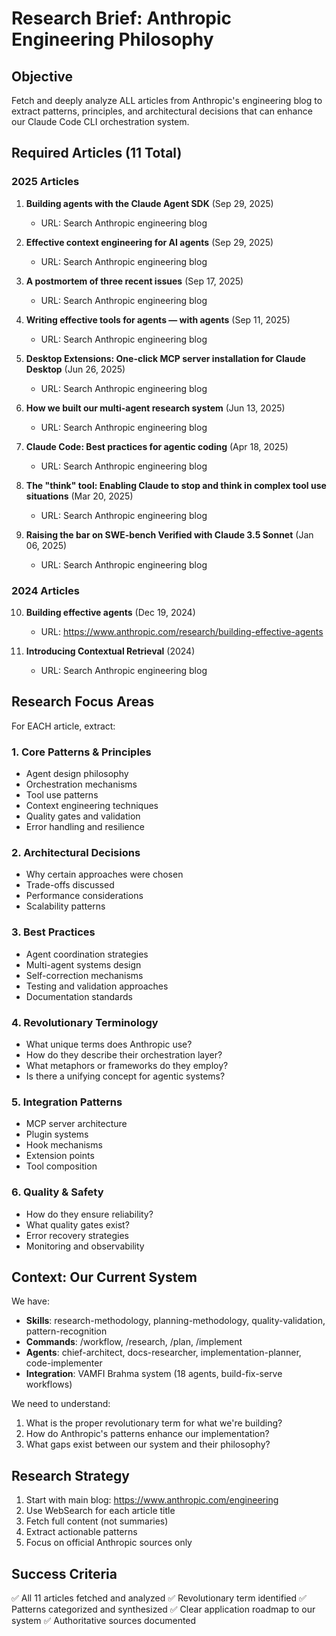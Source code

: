 # Research Brief: Anthropic Engineering Philosophy

## Objective
Fetch and deeply analyze ALL articles from Anthropic's engineering blog to extract patterns, principles, and architectural decisions that can enhance our Claude Code CLI orchestration system.

## Required Articles (11 Total)

### 2025 Articles
1. **Building agents with the Claude Agent SDK** (Sep 29, 2025)
   - URL: Search Anthropic engineering blog

2. **Effective context engineering for AI agents** (Sep 29, 2025)
   - URL: Search Anthropic engineering blog

3. **A postmortem of three recent issues** (Sep 17, 2025)
   - URL: Search Anthropic engineering blog

4. **Writing effective tools for agents — with agents** (Sep 11, 2025)
   - URL: Search Anthropic engineering blog

5. **Desktop Extensions: One-click MCP server installation for Claude Desktop** (Jun 26, 2025)
   - URL: Search Anthropic engineering blog

6. **How we built our multi-agent research system** (Jun 13, 2025)
   - URL: Search Anthropic engineering blog

7. **Claude Code: Best practices for agentic coding** (Apr 18, 2025)
   - URL: Search Anthropic engineering blog

8. **The "think" tool: Enabling Claude to stop and think in complex tool use situations** (Mar 20, 2025)
   - URL: Search Anthropic engineering blog

9. **Raising the bar on SWE-bench Verified with Claude 3.5 Sonnet** (Jan 06, 2025)
   - URL: Search Anthropic engineering blog

### 2024 Articles
10. **Building effective agents** (Dec 19, 2024)
    - URL: https://www.anthropic.com/research/building-effective-agents

11. **Introducing Contextual Retrieval** (2024)
    - URL: Search Anthropic engineering blog

## Research Focus Areas

For EACH article, extract:

### 1. Core Patterns & Principles
- Agent design philosophy
- Orchestration mechanisms
- Tool use patterns
- Context engineering techniques
- Quality gates and validation
- Error handling and resilience

### 2. Architectural Decisions
- Why certain approaches were chosen
- Trade-offs discussed
- Performance considerations
- Scalability patterns

### 3. Best Practices
- Agent coordination strategies
- Multi-agent systems design
- Self-correction mechanisms
- Testing and validation approaches
- Documentation standards

### 4. Revolutionary Terminology
- What unique terms does Anthropic use?
- How do they describe their orchestration layer?
- What metaphors or frameworks do they employ?
- Is there a unifying concept for agentic systems?

### 5. Integration Patterns
- MCP server architecture
- Plugin systems
- Hook mechanisms
- Extension points
- Tool composition

### 6. Quality & Safety
- How do they ensure reliability?
- What quality gates exist?
- Error recovery strategies
- Monitoring and observability

## Context: Our Current System

We have:
- **Skills**: research-methodology, planning-methodology, quality-validation, pattern-recognition
- **Commands**: /workflow, /research, /plan, /implement
- **Agents**: chief-architect, docs-researcher, implementation-planner, code-implementer
- **Integration**: VAMFI Brahma system (18 agents, build-fix-serve workflows)

We need to understand:
1. What is the proper revolutionary term for what we're building?
2. How do Anthropic's patterns enhance our implementation?
3. What gaps exist between our system and their philosophy?

## Research Strategy

1. Start with main blog: https://www.anthropic.com/engineering
2. Use WebSearch for each article title
3. Fetch full content (not summaries)
4. Extract actionable patterns
5. Focus on official Anthropic sources only

## Success Criteria

✅ All 11 articles fetched and analyzed
✅ Revolutionary term identified
✅ Patterns categorized and synthesized
✅ Clear application roadmap to our system
✅ Authoritative sources documented
